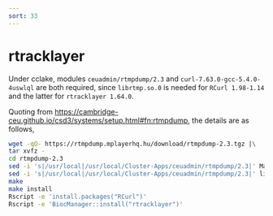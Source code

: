```yaml
---
sort: 33
---
```


# rtracklayer

Under cclake, modules `ceuadmin/rtmpdump/2.3` and `curl-7.63.0-gcc-5.4.0-4uswlql` are both required, since `librtmp.so.0` is needed for `RCurl 1.98-1.14` and the latter for `rtracklayer 1.64.0`.

Quoting from <https://cambridge-ceu.github.io/csd3/systems/setup.html#fn:rtmpdump>, the details are as follows,

```bash
wget -qO- https://rtmpdump.mplayerhq.hu/download/rtmpdump-2.3.tgz |\
tar xvfz -
cd rtmpdump-2.3
sed -i 's|/usr/local|/usr/local/Cluster-Apps/ceuadmin/rtmpdump/2.3|' Makefile
sed -i 's|/usr/local|/usr/local/Cluster-Apps/ceuadmin/rtmpdump/2.3|' librtmp/Makefile
make
make install
Rscript -e 'install.packages("RCurl")'
Rscript -e 'BiocManager::install("rtracklayer")'
```
